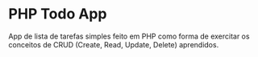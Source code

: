 # PHP Todo App

App de lista de tarefas simples feito em PHP como forma de exercitar os conceitos de CRUD (Create, Read, Update, Delete) aprendidos.
